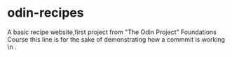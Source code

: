 # odin-recipes
A basic recipe website,first project from "The Odin Project" Foundations Course
this line is for the sake of demonstrating how a commmit is working
\n
.
